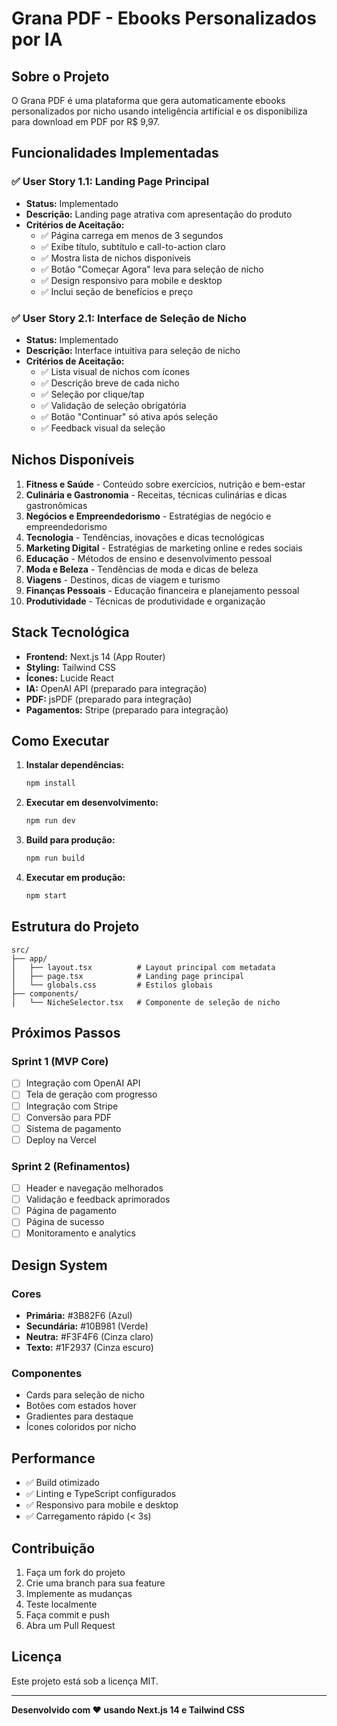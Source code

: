 # Grana PDF - Ebooks Personalizados por IA

## Sobre o Projeto

O Grana PDF é uma plataforma que gera automaticamente ebooks personalizados por nicho usando inteligência artificial e os disponibiliza para download em PDF por R$ 9,97.

## Funcionalidades Implementadas

### ✅ User Story 1.1: Landing Page Principal
- **Status:** Implementado
- **Descrição:** Landing page atrativa com apresentação do produto
- **Critérios de Aceitação:**
  - ✅ Página carrega em menos de 3 segundos
  - ✅ Exibe título, subtítulo e call-to-action claro
  - ✅ Mostra lista de nichos disponíveis
  - ✅ Botão "Começar Agora" leva para seleção de nicho
  - ✅ Design responsivo para mobile e desktop
  - ✅ Inclui seção de benefícios e preço

### ✅ User Story 2.1: Interface de Seleção de Nicho
- **Status:** Implementado
- **Descrição:** Interface intuitiva para seleção de nicho
- **Critérios de Aceitação:**
  - ✅ Lista visual de nichos com ícones
  - ✅ Descrição breve de cada nicho
  - ✅ Seleção por clique/tap
  - ✅ Validação de seleção obrigatória
  - ✅ Botão "Continuar" só ativa após seleção
  - ✅ Feedback visual da seleção

## Nichos Disponíveis

1. **Fitness e Saúde** - Conteúdo sobre exercícios, nutrição e bem-estar
2. **Culinária e Gastronomia** - Receitas, técnicas culinárias e dicas gastronômicas
3. **Negócios e Empreendedorismo** - Estratégias de negócio e empreendedorismo
4. **Tecnologia** - Tendências, inovações e dicas tecnológicas
5. **Marketing Digital** - Estratégias de marketing online e redes sociais
6. **Educação** - Métodos de ensino e desenvolvimento pessoal
7. **Moda e Beleza** - Tendências de moda e dicas de beleza
8. **Viagens** - Destinos, dicas de viagem e turismo
9. **Finanças Pessoais** - Educação financeira e planejamento pessoal
10. **Produtividade** - Técnicas de produtividade e organização

## Stack Tecnológica

- **Frontend:** Next.js 14 (App Router)
- **Styling:** Tailwind CSS
- **Ícones:** Lucide React
- **IA:** OpenAI API (preparado para integração)
- **PDF:** jsPDF (preparado para integração)
- **Pagamentos:** Stripe (preparado para integração)

## Como Executar

1. **Instalar dependências:**
   ```bash
   npm install
   ```

2. **Executar em desenvolvimento:**
   ```bash
   npm run dev
   ```

3. **Build para produção:**
   ```bash
   npm run build
   ```

4. **Executar em produção:**
   ```bash
   npm start
   ```

## Estrutura do Projeto

```
src/
├── app/
│   ├── layout.tsx          # Layout principal com metadata
│   ├── page.tsx            # Landing page principal
│   └── globals.css         # Estilos globais
├── components/
│   └── NicheSelector.tsx   # Componente de seleção de nicho
```

## Próximos Passos

### Sprint 1 (MVP Core)
- [ ] Integração com OpenAI API
- [ ] Tela de geração com progresso
- [ ] Integração com Stripe
- [ ] Conversão para PDF
- [ ] Sistema de pagamento
- [ ] Deploy na Vercel

### Sprint 2 (Refinamentos)
- [ ] Header e navegação melhorados
- [ ] Validação e feedback aprimorados
- [ ] Página de pagamento
- [ ] Página de sucesso
- [ ] Monitoramento e analytics

## Design System

### Cores
- **Primária:** #3B82F6 (Azul)
- **Secundária:** #10B981 (Verde)
- **Neutra:** #F3F4F6 (Cinza claro)
- **Texto:** #1F2937 (Cinza escuro)

### Componentes
- Cards para seleção de nicho
- Botões com estados hover
- Gradientes para destaque
- Ícones coloridos por nicho

## Performance

- ✅ Build otimizado
- ✅ Linting e TypeScript configurados
- ✅ Responsivo para mobile e desktop
- ✅ Carregamento rápido (< 3s)

## Contribuição

1. Faça um fork do projeto
2. Crie uma branch para sua feature
3. Implemente as mudanças
4. Teste localmente
5. Faça commit e push
6. Abra um Pull Request

## Licença

Este projeto está sob a licença MIT.

---

**Desenvolvido com ❤️ usando Next.js 14 e Tailwind CSS**
